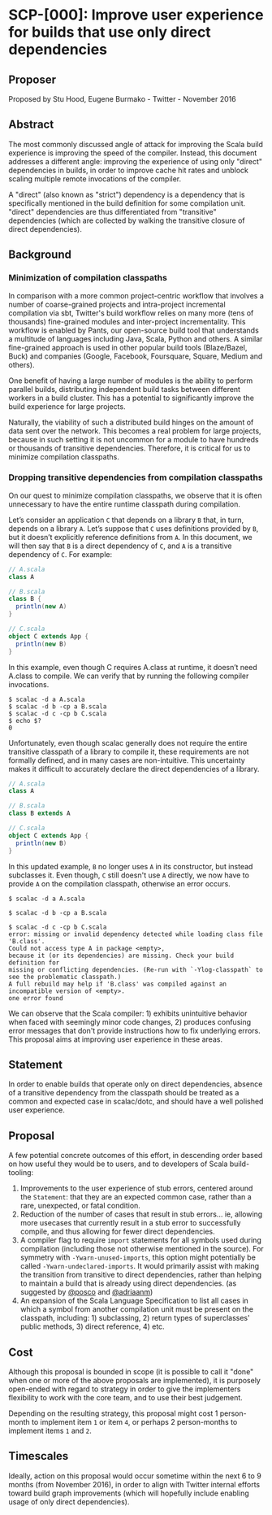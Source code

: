 # SCP-[000]: Improve user experience for builds that use only direct dependencies

## Proposer

Proposed by Stu Hood, Eugene Burmako - Twitter - November 2016

## Abstract

The most commonly discussed angle of attack for improving the Scala build experience is improving the speed of the compiler. Instead, this document addresses a different angle: improving the experience of using only "direct" dependencies in builds, in order to improve cache hit rates and unblock scaling multiple remote invocations of the compiler.

A "direct" (also known as "strict") dependency is a dependency that is specifically mentioned in the build definition for some compilation unit. "direct" dependencies are thus differentiated from "transitive" dependencies (which are collected by walking the transitive closure of direct dependencies).

## Background

### Minimization of compilation classpaths

In comparison with a more common project-centric workflow that involves a number of coarse-grained projects and intra-project incremental compilation via sbt, Twitter's build workflow relies on many more (tens of thousands) fine-grained modules and inter-project incrementality. This workflow is enabled by Pants, our open-source build tool that understands a multitude of languages including Java, Scala, Python and others. A similar fine-grained approach is used in other popular build tools (Blaze/Bazel, Buck) and companies (Google, Facebook, Foursquare, Square, Medium and others).

One benefit of having a large number of modules is the ability to perform parallel builds, distributing independent build tasks between  different workers in a build cluster. This has a potential to significantly improve the build experience for large projects.

Naturally, the viability of such a distributed build hinges on the amount of data sent over the network. This becomes a real problem for large projects, because in such setting it is not uncommon for a module to have hundreds or thousands of transitive dependencies. Therefore, it is critical for us to minimize compilation classpaths.

### Dropping transitive dependencies from compilation classpaths

On our quest to minimize compilation classpaths, we observe that it is often unnecessary to have the entire runtime classpath during compilation.

Let’s consider an application `C` that depends on a library `B` that, in turn, depends on a library `A`. Let’s suppose that `C` uses definitions provided by `B`, but it doesn’t explicitly reference definitions from `A`. In this document, we will then say that `B` is a direct dependency of `C`, and `A` is a transitive dependency of `C`. For example:

```scala
// A.scala
class A

// B.scala
class B {
  println(new A)
}

// C.scala
object C extends App {
  println(new B)
}
```

In this example, even though C requires A.class at runtime, it doesn’t need A.class to compile. We can verify that by running the following compiler invocations.

```
$ scalac -d a A.scala
$ scalac -d b -cp a B.scala
$ scalac -d c -cp b C.scala
$ echo $?
0
```

Unfortunately, even though scalac generally does not require the entire transitive classpath of a library to compile it, these requirements are not formally defined, and in many cases are non-intuitive. This uncertainty makes it difficult to accurately declare the direct dependencies of a library.

```scala
// A.scala
class A

// B.scala
class B extends A

// C.scala
object C extends App {
  println(new B)
}
```

In this updated example, `B` no longer uses `A` in its constructor, but instead subclasses it. Even though, `C` still doesn't use `A` directly, we now have to provide `A` on the compilation classpath, otherwise an error occurs.

```
$ scalac -d a A.scala

$ scalac -d b -cp a B.scala

$ scalac -d c -cp b C.scala
error: missing or invalid dependency detected while loading class file 'B.class'.
Could not access type A in package <empty>,
because it (or its dependencies) are missing. Check your build definition for
missing or conflicting dependencies. (Re-run with `-Ylog-classpath` to see the problematic classpath.)
A full rebuild may help if 'B.class' was compiled against an incompatible version of <empty>.
one error found
```

We can observe that the Scala compiler: 1) exhibits unintuitive behavior when faced with seemingly minor code changes,
2) produces confusing error messages that don't provide instructions how to fix underlying errors. This proposal aims at improving user experience in these areas.

## Statement

In order to enable builds that operate only on direct dependencies, absence of a transitive dependency from the classpath should be treated as a common and expected case in scalac/dotc, and should have a well polished user experience.

## Proposal

A few potential concrete outcomes of this effort, in descending order based on how useful they would be to users, and to developers of Scala build-tooling:

1. Improvements to the user experience of stub errors, centered around the `Statement`: that they are an expected common case, rather than a rare, unexpected, or fatal condition.
2. Reduction of the number of cases that result in stub errors... ie, allowing more usecases that currently result in a stub error to successfully compile, and thus allowing for fewer direct dependencies.
3. A compiler flag to require `import` statements for all symbols used during compilation (including those not otherwise mentioned in the source). For symmetry with `-Ywarn-unused-imports`, this option might potentially be called `-Ywarn-undeclared-imports`. It would primarily assist with making the transition from transitive to direct dependencies, rather than helping to maintain a build that is already using direct dependencies. (as suggested by [@posco](twitter.com/posco) and [@adriaanm](https://twitter.com/adriaanm))
4. An expansion of the Scala Language Specification to list all cases in which a symbol from another compilation unit must be present on the classpath, including: 1) subclassing, 2) return types of superclasses' public methods, 3) direct reference, 4) etc.

## Cost

Although this proposal is bounded in scope (it is possible to call it "done" when one or more of the above proposals are implemented), it is purposely open-ended with regard to strategy in order to give the implementers flexibility to work with the core team, and to use their best judgement.

Depending on the resulting strategy, this proposal might cost 1 person-month to implement item `1` or item `4`, or perhaps 2 person-months to implement items `1` and `2`.

## Timescales

Ideally, action on this proposal would occur sometime within the next 6 to 9 months (from November 2016), in order to align with Twitter internal efforts toward build graph improvements (which will hopefully include enabling usage of only direct dependencies).
